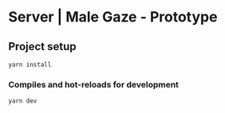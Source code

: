 # Server | Male Gaze - Prototype

## Project setup
```
yarn install
```

### Compiles and hot-reloads for development
```
yarn dev
```
